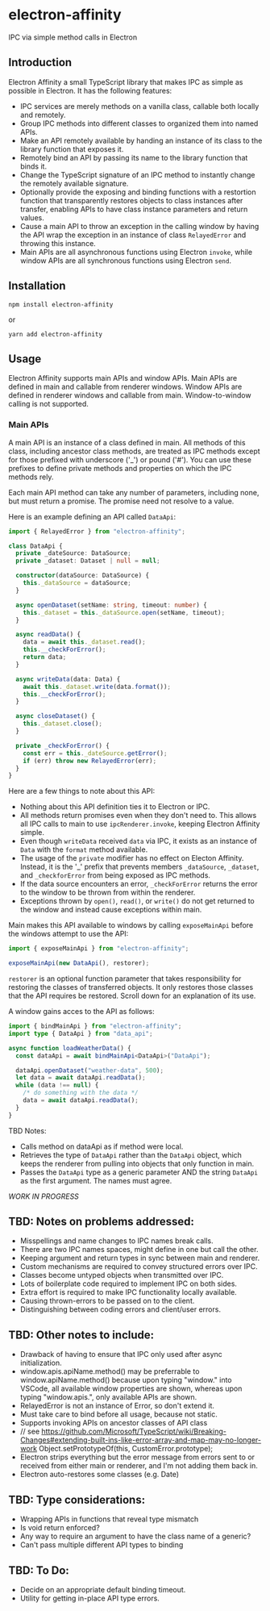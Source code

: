 # electron-affinity

IPC via simple method calls in Electron

## Introduction

Electron Affinity a small TypeScript library that makes IPC as simple as possible in Electron. It has the following features:

- IPC services are merely methods on a vanilla class, callable both locally and remotely.
- Group IPC methods into different classes to organized them into named APIs.
- Make an API remotely available by handing an instance of its class to the library function that exposes it.
- Remotely bind an API by passing its name to the library function that binds it.
- Change the TypeScript signature of an IPC method to instantly change the remotely available signature.
- Optionally provide the exposing and binding functions with a restortion function that transparently restores objects to class instances after transfer, enabling APIs to have class instance parameters and return values.
- Cause a main API to throw an exception in the calling window by having the API wrap the exception in an instance of class `RelayedError` and throwing this instance.
- Main APIs are all asynchronous functions using Electron `invoke`, while window APIs are all synchronous functions using Electron `send`.

## Installation

```
npm install electron-affinity
```

or

```
yarn add electron-affinity
```

## Usage

Electron Affinity supports main APIs and window APIs. Main APIs are defined in main and callable from renderer windows. Window APIs are defined in renderer windows and callable from main. Window-to-window calling is not supported.

### Main APIs

A main API is an instance of a class defined in main. All methods of this class, including ancestor class methods, are treated as IPC methods except for those prefixed with underscore ('\_') or pound ('#'). You can use these prefixes to define private methods and properties on which the IPC methods rely.

Each main API method can take any number of parameters, including none, but must return a promise. The promise need not resolve to a value.

Here is an example defining an API called `DataApi`:

```ts
import { RelayedError } from "electron-affinity";

class DataApi {
  private _dateSource: DataSource;
  private _dataset: Dataset | null = null;

  constructor(dataSource: DataSource) {
    this._dataSource = dataSource;
  }

  async openDataset(setName: string, timeout: number) {
    this._dataset = this._dataSource.open(setName, timeout);
  }

  async readData() {
    data = await this._dataset.read();
    this.__checkForError();
    return data;
  }

  async writeData(data: Data) {
    await this._dataset.write(data.format());
    this.__checkForError();
  }

  async closeDataset() {
    this._dataset.close();
  }

  private _checkForError() {
    const err = this._dateSource.getError();
    if (err) throw new RelayedError(err);
  }
}
```

Here are a few things to note about this API:

- Nothing about this API definition ties it to Electron or IPC.
- All methods return promises even when they don't need to. This allows all IPC calls to main to use `ipcRenderer.invoke`, keeping Electron Affinity simple.
- Even though `writeData` received `data` via IPC, it exists as an instance of `Data` with the `format` method available.
- The usage of the `private` modifier has no effect on Electon Affinity. Instead, it is the '\_' prefix that prevents members `_dataSource`, `_dataset`, and `_checkforError` from being exposed as IPC methods.
- If the data source encounters an error, `_checkForError` returns the error to the window to be thrown from within the renderer.
- Exceptions thrown by `open()`, `read()`, or `write()` do not get returned to the window and instead cause exceptions within main.

Main makes this API available to windows by calling `exposeMainApi` before the windows attempt to use the API:

```ts
import { exposeMainApi } from "electron-affinity";

exposeMainApi(new DataApi(), restorer);
```

`restorer` is an optional function parameter that takes responsibility for restoring the classes of transferred objects. It only restores those classes that the API requires be restored. Scroll down for an explanation of its use.

A window gains acces to the API as follows:

```ts
import { bindMainApi } from "electron-affinity";
import type { DataApi } from "data_api";

async function loadWeatherData() {
  const dataApi = await bindMainApi<DataApi>("DataApi");

  dataApi.openDataset("weather-data", 500);
  let data = await dataApi.readData();
  while (data !== null) {
    /* do something with the data */
    data = await dataApi.readData();
  }
}
```

TBD Notes:

- Calls method on dataApi as if method were local.
- Retrieves the type of `DataApi` rather than the `DataApi` object, which keeps the renderer from pulling into objects that only function in main.
- Passes the `DataApi` type as a generic parameter AND the string `DataApi` as the first argument. The names must agree.

_WORK IN PROGRESS_

## TBD: Notes on problems addressed:

- Misspellings and name changes to IPC names break calls.
- There are two IPC names spaces, might define in one but call the other.
- Keeping argument and return types in sync between main and renderer.
- Custom mechanisms are required to convey structured errors over IPC.
- Classes become untyped objects when transmitted over IPC.
- Lots of boilerplate code required to implement IPC on both sides.
- Extra effort is required to make IPC functionality locally available.
- Causing thrown-errors to be passed on to the client.
- Distinguishing between coding errors and client/user errors.

## TBD: Other notes to include:

- Drawback of having to ensure that IPC only used after async initialization.
- window.apis.apiName.method() may be preferrable to window.apiName.method() because upon typing "window." into VSCode, all available window properties are shown, whereas upon typing "window.apis.", only available APIs are shown.
- RelayedError is not an instance of Error, so don't extend it.
- Must take care to bind before all usage, because not static.
- Supports invoking APIs on ancestor classes of API class
- // see https://github.com/Microsoft/TypeScript/wiki/Breaking-Changes#extending-built-ins-like-error-array-and-map-may-no-longer-work
  Object.setPrototypeOf(this, CustomError.prototype);
- Electron strips everything but the error message from errors sent to or received from either main or renderer, and I'm not adding them back in.
- Electron auto-restores some classes (e.g. Date)

## TBD: Type considerations:

- Wrapping APIs in functions that reveal type mismatch
- Is void return enforced?
- Any way to require an argument to have the class name of a generic?
- Can't pass multiple different API types to binding

## TBD: To Do:

- Decide on an appropriate default binding timeout.
- Utility for getting in-place API type errors.
